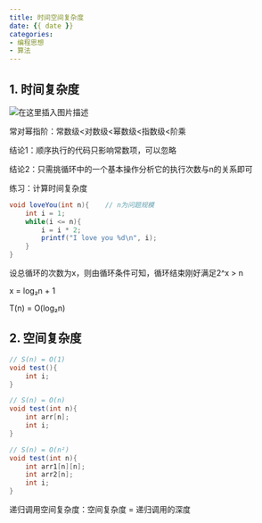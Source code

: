 ```yaml
---
title: 时间空间复杂度
date: {{ date }}
categories:
- 编程思想
- 算法
---
```


## 1. 时间复杂度

![在这里插入图片描述](https://img-blog.csdnimg.cn/20201216220144701.png)

常对幂指阶：常数级<对数级<幂数级<指数级<阶乘

结论1：顺序执行的代码只影响常数项，可以忽略

结论2：只需挑循环中的一个基本操作分析它的执行次数与n的关系即可

练习：计算时间复杂度

```java
void loveYou(int n){	// n为问题规模
    int i = 1;
    while(i <= n){
        i = i * 2;
        printf("I love you %d\n", i);
    }
}
```

设总循环的次数为x，则由循环条件可知，循环结束刚好满足2^x > n

x = log₂n + 1

T(n) = O(log₂n)

## 2. 空间复杂度

```java
// S(n) = O(1)
void test(){
    int i;
}
```

```java
// S(n) = O(n)
void test(int n){
	int arr[n];
    int i;
}
```

```java
// S(n) = O(n²)
void test(int n){
    int arr1[n][n];
	int arr2[n];
    int i;
}
```

递归调用空间复杂度：空间复杂度 = 递归调用的深度